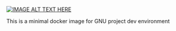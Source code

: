 [![IMAGE ALT TEXT HERE](https://img.youtube.com/vi/O5qGIJvUVkw/0.jpg)](https://www.youtube.com/watch?v=O5qGIJvUVkw)

This is a minimal docker image for GNU project dev environment
